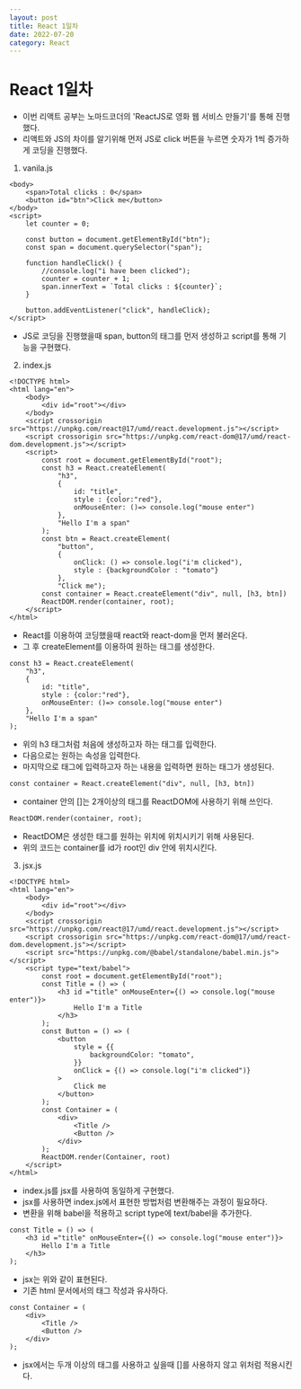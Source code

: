 ```yaml
---
layout: post
title: React 1일차
date: 2022-07-20
category: React
---
```

# React 1일차
- 이번 리액트 공부는 노마드코더의 'ReactJS로 영화 웹 서비스 만들기'를 통해 진행했다.
- 리액트와 JS의 차이를 알기위해 먼저 JS로 click 버튼을 누르면 숫자가 1씩 증가하게 코딩을 진행했다.
1. vanila.js             
```        
<body>
    <span>Total clicks : 0</span>
    <button id="btn">Click me</button>
</body>
<script>
    let counter = 0;
    
    const button = document.getElementById("btn");
    const span = document.querySelector("span");

    function handleClick() {
        //console.log("i have been clicked");
        counter = counter + 1;
        span.innerText = `Total clicks : ${counter}`;
    }

    button.addEventListener("click", handleClick);
</script>
```
- JS로 코딩을 진행했을때 span, button의 태그를 먼저 생성하고 script를 통해 기능을 구현했다. 

2. index.js
```
<!DOCTYPE html>
<html lang="en">
    <body>
        <div id="root"></div>
    </body>
    <script crossorigin src="https://unpkg.com/react@17/umd/react.development.js"></script>
    <script crossorigin src="https://unpkg.com/react-dom@17/umd/react-dom.development.js"></script>
    <script>
        const root = document.getElementById("root");
        const h3 = React.createElement(
            "h3", 
            {
                id: "title", 
                style : {color:"red"}, 
                onMouseEnter: ()=> console.log("mouse enter")
            }, 
            "Hello I'm a span"
        ); 
        const btn = React.createElement(
            "button", 
            {
                onClick: () => console.log("i'm clicked"),
                style : {backgroundColor : "tomato"}
            }, 
            "Click me");
        const container = React.createElement("div", null, [h3, btn])
        ReactDOM.render(container, root);    
    </script>
</html>
```
- React를 이용하여 코딩했을때 react와 react-dom을 먼저 불러온다.
- 그 후 createElement를 이용하여 원하는 태그를 생성한다.

```
const h3 = React.createElement(
    "h3", 
    {
        id: "title", 
        style : {color:"red"}, 
        onMouseEnter: ()=> console.log("mouse enter")
    }, 
    "Hello I'm a span"
); 
```
- 위의 h3 태그처럼 처음에 생성하고자 하는 태그를 입력한다.
- 다음으로는 원하는 속성을 입력한다.
- 마지막으로 태그에 입력하고자 하는 내용을 입력하면 원하는 태그가 생성된다.

```
const container = React.createElement("div", null, [h3, btn])
```
- container 안의 []는 2개이상의 태그를 ReactDOM에 사용하기 위해 쓰인다.

```
ReactDOM.render(container, root);   
```
- ReactDOM은 생성한 태그를 원하는 위치에 위치시키기 위해 사용된다.
- 위의 코드는 container를 id가 root인 div 안에 위치시킨다.

3. jsx.js         
```            
<!DOCTYPE html>
<html lang="en">
    <body>
        <div id="root"></div>
    </body>
    <script crossorigin src="https://unpkg.com/react@17/umd/react.development.js"></script>
    <script crossorigin src="https://unpkg.com/react-dom@17/umd/react-dom.development.js"></script>
    <script src="https://unpkg.com/@babel/standalone/babel.min.js"></script>
    <script type="text/babel">
        const root = document.getElementById("root");
        const Title = () => (
            <h3 id ="title" onMouseEnter={() => console.log("mouse enter")}>
                Hello I'm a Title
            </h3>
        );
        const Button = () => (
            <button 
                style = {{
                    backgroundColor: "tomato",
                }} 
                onClick = {() => console.log("i'm clicked")}
            >
                Click me
            </button>
        );
        const Container = (
            <div>
                <Title /> 
                <Button />
            </div>
        );
        ReactDOM.render(Container, root)
    </script>
</html>
```
- index.js를 jsx를 사용하여 동일하게 구현했다.
- jsx를 사용하면 index.js에서 표현한 방법처럼 변환해주는 과정이 필요하다.
- 변환을 위해 babel을 적용하고 script type에 text/babel을 추가한다.

```
const Title = () => (
    <h3 id ="title" onMouseEnter={() => console.log("mouse enter")}>
        Hello I'm a Title
    </h3>
);
```
- jsx는 위와 같이 표현된다.
- 기존 html 문서에서의 태그 작성과 유사하다.

```
const Container = (
    <div>
        <Title /> 
        <Button />
    </div>
);
```
- jsx에서는 두개 이상의 태그를 사용하고 싶을때 []를 사용하지 않고 위처럼 적용시킨다.
